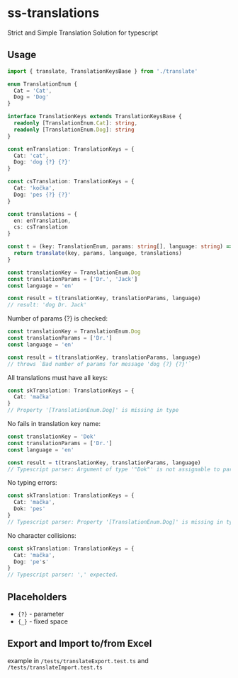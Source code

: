 # ss-translations
Strict and Simple Translation Solution for typescript

## Usage
```typescript
import { translate, TranslationKeysBase } from './translate'

enum TranslationEnum {
  Cat = 'Cat',
  Dog = 'Dog'
}

interface TranslationKeys extends TranslationKeysBase {
  readonly [TranslationEnum.Cat]: string,
  readonly [TranslationEnum.Dog]: string
}

const enTranslation: TranslationKeys = {
  Cat: 'cat',
  Dog: 'dog {?} {?}'
}

const csTranslation: TranslationKeys = {
  Cat: 'kočka',
  Dog: 'pes {?} {?}'
}

const translations = {
  en: enTranslation,
  cs: csTranslation
}

const t = (key: TranslationEnum, params: string[], language: string) => {
  return translate(key, params, language, translations)
}

const translationKey = TranslationEnum.Dog
const translationParams = ['Dr.', 'Jack']
const language = 'en'

const result = t(translationKey, translationParams, language)
// result: 'dog Dr. Jack'
```

Number of params {?} is checked:

```typescript
const translationKey = TranslationEnum.Dog
const translationParams = ['Dr.']
const language = 'en'

const result = t(translationKey, translationParams, language)
// throws `Bad number of params for message 'dog {?} {?}'`
```

All translations must have all keys:

```typescript
const skTranslation: TranslationKeys = {
  Cat: 'mačka'
}
// Property '[TranslationEnum.Dog]' is missing in type
```

No fails in translation key name:

```typescript
const translationKey = 'Dok'
const translationParams = ['Dr.']
const language = 'en'

const result = t(translationKey, translationParams, language)
// Typescript parser: Argument of type '"Dok"' is not assignable to parameter of type 'TranslationEnum'.
```

No typing errors:

```typescript
const skTranslation: TranslationKeys = {
  Cat: 'mačka',
  Dok: 'pes'
}
// Typescript parser: Property '[TranslationEnum.Dog]' is missing in type
```

No character collisions:

```typescript
const skTranslation: TranslationKeys = {
  Cat: 'mačka',
  Dog: 'pe's'
}
// Typescript parser: ',' expected.
```

## Placeholders
* `{?}` - parameter
* `{_}` - fixed space

## Export and Import to/from Excel

example in `/tests/translateExport.test.ts` and `/tests/translateImport.test.ts` 


